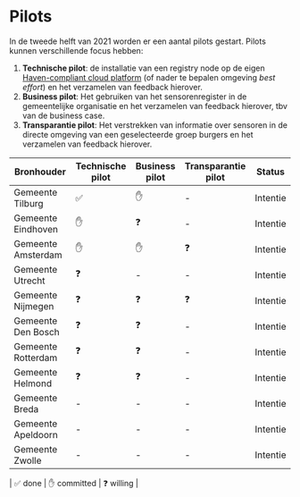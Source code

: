 # Pilots

In de tweede helft van 2021 worden er een aantal pilots gestart. Pilots kunnen verschillende focus hebben:

1. **Technische pilot**: de installatie van een registry node op de eigen [Haven-compliant cloud platform](https://haven.commonground.nl/) (of nader te bepalen omgeving _best effort_) en het verzamelen van feedback hierover.
2. **Business pilot**:  Het gebruiken van het sensorenregister in de gemeentelijke organisatie en het verzamelen van feedback hierover, tbv van de business case.
3. **Transparantie pilot**: Het verstrekken van informatie over sensoren in de directe omgeving van een geselecteerde groep burgers en het verzamelen van feedback hierover.

| Bronhouder         | Technische pilot   | Business pilot | Transparantie pilot | Status   |
| ------------------ | ------------------ | -------------- | ------------------- | -------- |
| Gemeente Tilburg   | :white_check_mark: | :raised_hand:  | -                   | Intentie |
| Gemeente Eindhoven | :raised_hand:      | :question:     | -                   | Intentie |
| Gemeente Amsterdam | :raised_hand:      | :raised_hand:  | :question:          | Intentie |
| Gemeente Utrecht   | :question:         | -              | -                   | Intentie |
| Gemeente Nijmegen  | :question:         | :question:     | :question:          | Intentie |
| Gemeente Den Bosch | :question:         | :question:     | -                   | Intentie |
| Gemeente Rotterdam | :question:         | :question:     | -                   | Intentie |
| Gemeente Helmond   | :question:         | :question:     | -                   | Intentie |
| Gemeente Breda     | -                  | -              | -                   | Intentie |
| Gemeente Apeldoorn | -                  | -              | -                   | Intentie |
| Gemeente Zwolle    | -                  | -              | -                   | Intentie |

| :white_check_mark: done | :raised_hand: committed | :question: willing |
